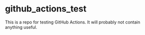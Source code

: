 # github_actions_test
This is a repo for testing GitHub Actions. It will probably not contain anything useful.
